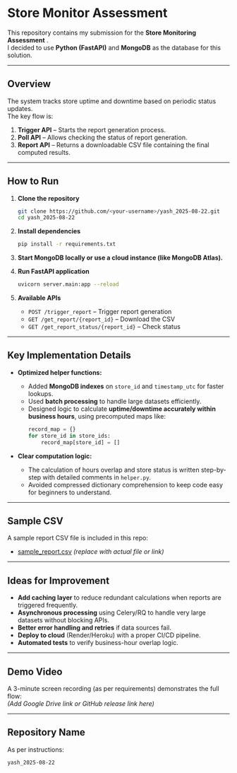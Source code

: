 # Store Monitor Assessment

This repository contains my submission for the **Store Monitoring Assessment** .  
I decided to use **Python (FastAPI)** and **MongoDB** as the database for this solution.

---

## Overview

The system tracks store uptime and downtime based on periodic status updates.  
The key flow is:

1. **Trigger API** – Starts the report generation process.
2. **Poll API** – Allows checking the status of report generation.
3. **Report API** – Returns a downloadable CSV file containing the final computed results.

---

## How to Run

1. **Clone the repository**  
   ```bash
   git clone https://github.com/<your-username>/yash_2025-08-22.git
   cd yash_2025-08-22
   ```

2. **Install dependencies**  
   ```bash
   pip install -r requirements.txt
   ```

3. **Start MongoDB locally or use a cloud instance (like MongoDB Atlas).**

4. **Run FastAPI application**  
   ```bash
   uvicorn server.main:app --reload
   ```

5. **Available APIs**  
   - `POST /trigger_report` – Trigger report generation  
   - `GET /get_report/{report_id}` – Download the CSV  
   - `GET /get_report_status/{report_id}` – Check status  

---

## Key Implementation Details

- **Optimized helper functions:**  
  - Added **MongoDB indexes** on `store_id` and `timestamp_utc` for faster lookups.  
  - Used **batch processing** to handle large datasets efficiently.  
  - Designed logic to calculate **uptime/downtime accurately within business hours**, using precomputed maps like:
    ```python
    record_map = {}
    for store_id in store_ids:
        record_map[store_id] = []
    ```

- **Clear computation logic:**  
  - The calculation of hours overlap and store status is written step-by-step with detailed comments in `helper.py`.  
  - Avoided compressed dictionary comprehension to keep code easy for beginners to understand.

---

## Sample CSV

A sample report CSV file is included in this repo:  
- [sample_report.csv](sample_report.csv) *(replace with actual file or link)*

---

## Ideas for Improvement

- **Add caching layer** to reduce redundant calculations when reports are triggered frequently.  
- **Asynchronous processing** using Celery/RQ to handle very large datasets without blocking APIs.  
- **Better error handling and retries** if data sources fail.  
- **Deploy to cloud** (Render/Heroku) with a proper CI/CD pipeline.  
- **Automated tests** to verify business-hour overlap logic.

---

## Demo Video

A 3-minute screen recording (as per requirements) demonstrates the full flow:  
*(Add Google Drive link or GitHub release link here)*

---

## Repository Name

As per instructions:  
```
yash_2025-08-22
```

